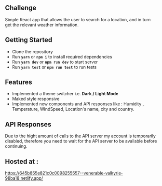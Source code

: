 ## Challenge

Simple React app that allows the user to search for a location, and in turn get the relevant weather information.


## Getting Started

 - Clone the repository
 - Run **`yarn`** or **`npm i`** to install required dependencies
 - Run **`yarn dev`** or **`npm run dev`** to start server
 - Run **`yarn test`** or **`npm run test`** to run tests

## Features

 - Implemented a theme switcher i.e. **Dark / Light Mode**
 - Maked style responsive
 - Implemented new components and API responses like  : Humidity , Temperature, WindSpeed, Location's name, city and country.
 
## API Responses

Due to the hight amount of calls to the API server my account is temporarily disabled, therefore you need to wait for the API server to be available before continuing. 
 

 ## Hosted at : 

https://645b855e821c0c0098255557--venerable-valkyrie-98ba18.netlify.app/





